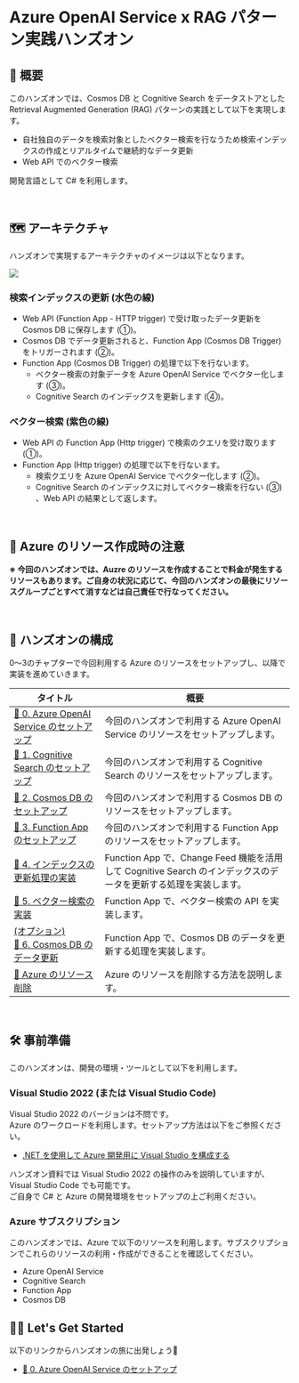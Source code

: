 # Azure OpenAI Service x RAG パターン実践ハンズオン

## 💫 概要

このハンズオンでは、Cosmos DB と Cognitive Search をデータストアとした Retrieval Augmented Generation (RAG) パターンの実践として以下を実現します。

- 自社独自のデータを検索対象としたベクター検索を行なうため検索インデックスの作成とリアルタイムで継続的なデータ更新
- Web API でのベクター検索


開発言語として C# を利用します。

<br>

## 🗺️ アーキテクチャ

ハンズオンで実現するアーキテクチャのイメージは以下となります。

![](./docs/images/R1.png)

### 検索インデックスの更新 (水色の線)

- Web API (Function App - HTTP trigger) で受け取ったデータ更新を Cosmos DB に保存します (①)。
- Cosmos DB でデータ更新されると、Function App (Cosmos DB Trigger) をトリガーされます (②)。
- Function App (Cosmos DB Trigger) の処理で以下を行ないます。
  - ベクター検索の対象データを Azure OpenAI Service でベクター化します (③)。
  - Cognitive Search のインデックスを更新します (④)。

### ベクター検索 (紫色の線)

- Web API の Function App (Http trigger) で検索のクエリを受け取ります (①)。
- Function App (Http trigger) の処理で以下を行ないます。
  - 検索クエリを Azure OpenAI Service でベクター化します (②)。
  - Cognitive Search のインデックスに対してベクター検索を行ない (③) 、Web API の結果として返します。

<br>

## 🚧 Azure のリソース作成時の注意

**※ 今回のハンズオンでは、Auzre のリソースを作成することで料金が発生するリソースもあります。ご自身の状況に応じて、今回のハンズオンの最後にリソースグループごとすべて消すなどは自己責任で行なってください。**

<br>

## 🔖 ハンズオンの構成

0～3のチャプターで今回利用する Azure のリソースをセットアップし、以降で実装を進めていきます。

タイトル | 概要
--- | ---
[🧪 0. Azure OpenAI Service のセットアップ](./docs/setup-azure-openai.md.md) | 今回のハンズオンで利用する Azure OpenAI Service のリソースをセットアップします。
[🧪 1. Cognitive Search のセットアップ](./docs/setup-cognitive-search.md) | 今回のハンズオンで利用する Cognitive Search のリソースをセットアップします。
[🧪 2. Cosmos DB のセットアップ](./docs/setup-cosmos-db.md) | 今回のハンズオンで利用する Cosmos DB のリソースをセットアップします。
[🧪 3. Function App のセットアップ](./docs/setup-function-app.md) | 今回のハンズオンで利用する Function App のリソースをセットアップします。
[🧪 4. インデックスの更新処理の実装](./docs/implement-change-feed-dotnet.md) | Function App で、Change Feed 機能を活用して Cognitive Search のインデックスのデータを更新する処理を実装します。
[🧪 5. ベクター検索の実装](./docs/implement-vector-search-dotnet.md) | Function App で、ベクター検索の API を実装します。
[(オプション) <br>🧪 6. Cosmos DB のデータ更新](./docs/Implement-cosmos-db-operations-dotnet.md) | Function App で、Cosmos DB のデータを更新する処理を実装します。
[🚮 Azure のリソース削除](./docs/remove-azure-resources.md) | Azure のリソースを削除する方法を説明します。

<br>

## 🛠️ 事前準備

このハンズオンは、開発の環境・ツールとして以下を利用します。

### Visual Studio 2022 (または Visual Studio Code)

Visual Studio 2022 のバージョンは不問です。  
Azure のワークロードを利用します。セットアップ方法は以下をご参照ください。

- [.NET を使用して Azure 開発用に Visual Studio を構成する](https://learn.microsoft.com/ja-jp/dotnet/azure/configure-visual-studio)

ハンズオン資料では Visual Studio 2022 の操作のみを説明していますが、Visual Studio Code でも可能です。  
ご自身で C# と Azure の開発環境をセットアップの上ご利用ください。

### Azure サブスクリプション

このハンズオンでは、Azure で以下のリソースを利用します。サブスクリプションでこれらのリソースの利用・作成ができることを確認してください。

- Azure OpenAI Service
- Cognitive Search
- Function App
- Cosmos DB

## 🧑‍💻 Let's Get Started

以下のリンクからハンズオンの旅に出発しょう🚀

- [🧪 0. Azure OpenAI Service のセットアップ](./docs/setup-azure-openai.md)
